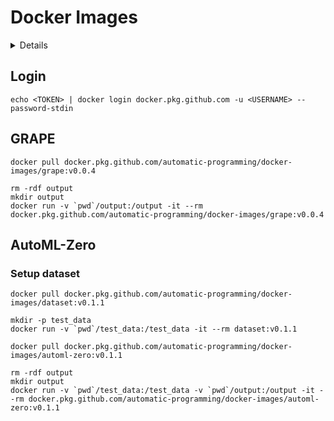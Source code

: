 # Docker Images

<!-- START doctoc generated TOC please keep comment here to allow auto update -->
<!-- DON'T EDIT THIS SECTION, INSTEAD RE-RUN doctoc TO UPDATE -->
<details>
<summary>Details</summary>

- [Login](#login)
- [GRAPE](#grape)
- [AutoML-Zero](#automl-zero)
  - [Setup dataset](#setup-dataset)

</details>
<!-- END doctoc generated TOC please keep comment here to allow auto update -->

## Login
```shell script
echo <TOKEN> | docker login docker.pkg.github.com -u <USERNAME> --password-stdin
```

## GRAPE
```shell script
docker pull docker.pkg.github.com/automatic-programming/docker-images/grape:v0.0.4

rm -rdf output
mkdir output
docker run -v `pwd`/output:/output -it --rm docker.pkg.github.com/automatic-programming/docker-images/grape:v0.0.4
```

## AutoML-Zero
### Setup dataset
```shell script
docker pull docker.pkg.github.com/automatic-programming/docker-images/dataset:v0.1.1

mkdir -p test_data
docker run -v `pwd`/test_data:/test_data -it --rm dataset:v0.1.1
```

```shell script
docker pull docker.pkg.github.com/automatic-programming/docker-images/automl-zero:v0.1.1

rm -rdf output
mkdir output
docker run -v `pwd`/test_data:/test_data -v `pwd`/output:/output -it --rm docker.pkg.github.com/automatic-programming/docker-images/automl-zero:v0.1.1
```
